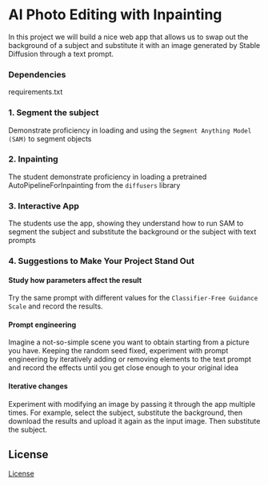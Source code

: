 # AI Photo Editing with Inpainting
In this project we will build a nice web app that allows us to swap out the background of a subject and substitute it with an image generated by Stable Diffusion through a text prompt.

### Dependencies
requirements.txt

### 1. Segment the subject
Demonstrate proficiency in loading and using the `Segment Anything Model (SAM)` to segment objects

### 2. Inpainting
The student demonstrate proficiency in loading a pretrained AutoPipelineForInpainting from the `diffusers` library

### 3. Interactive App
The students use the app, showing they understand how to run SAM to segment the subject and substitute the background or the subject with text prompts

### 4. Suggestions to Make Your Project Stand Out
#### Study how parameters affect the result
Try the same prompt with different values for the `Classifier-Free Guidance Scale` and record the results.

#### Prompt engineering
Imagine a not-so-simple scene you want to obtain starting from a picture you have. Keeping the random seed fixed, experiment with prompt engineering by iteratively adding or removing elements to the text prompt and record the effects until you get close enough to your original idea

#### Iterative changes
Experiment with modifying an image by passing it through the app multiple times. For example, select the subject, substitute the background, then download the results and upload it again as the input image. Then substitute the subject.

## License
[License](LICENSE.txt)
